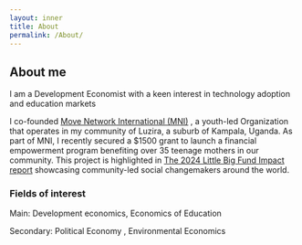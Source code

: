 ```yaml
---
layout: inner
title: About
permalink: /About/
---
```


## About me
I am a Development Economist with a keen interest in technology adoption and education markets

I co-founded  [Move Network International (MNI)](https://www.moveinternational.org/) , a youth-led Organization that operates in my community of  Luzira, a suburb of Kampala, Uganda. As part of MNI, I recently secured a $1500 grant to launch a financial empowerment program benefiting over 35 teenage mothers in our community. This project is highlighted in   [The 2024 Little Big Fund Impact report](https://www.littlebig.fund/s/LBF-Impact-Report-Presentation-1.pdf) showcasing community-led social changemakers around the world.


### Fields of interest
Main: Development economics, Economics of Education 

Secondary: Political Economy , Environmental Economics 

